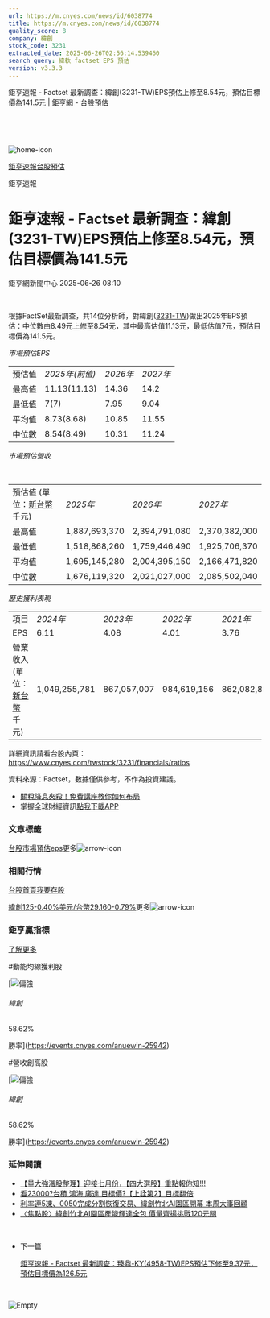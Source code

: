 ```yaml
---
url: https://m.cnyes.com/news/id/6038774
title: https://m.cnyes.com/news/id/6038774
quality_score: 8
company: 緯創
stock_code: 3231
extracted_date: 2025-06-26T02:56:14.539460
search_query: 緯軟 factset EPS 預估
version: v3.3.3
---
```


鉅亨速報 - Factset 最新調查：緯創(3231-TW)EPS預估上修至8.54元，預估目標價為141.5元 | 鉅亨網 - 台股預估

‌

‌

![home-icon](/assets/icons/breadCrumb/symbol-icon-home.svg)

[鉅亨速報](/news/cat/anue_live)[台股預估](/news/cat/tw_forecast)

鉅亨速報

# 鉅亨速報 - Factset 最新調查：緯創(3231-TW)EPS預估上修至8.54元，預估目標價為141.5元

鉅亨網新聞中心 2025-06-26 08:10

‌

根據FactSet最新調查，共14位分析師，對緯創([3231-TW](https://www.cnyes.com/twstock/3231))做出2025年EPS預估：中位數由8.49元上修至8.54元，其中最高估值11.13元，最低估值7元，預估目標價為141.5元。

*市場預估EPS*

|  |  |  |  |
| --- | --- | --- | --- |
| 預估值 | *2025年(前值)* | *2026年* | *2027年* |
| 最高值 | 11.13(11.13) | 14.36 | 14.2 |
| 最低值 | 7(7) | 7.95 | 9.04 |
| 平均值 | 8.73(8.68) | 10.85 | 11.55 |
| 中位數 | 8.54(8.49) | 10.31 | 11.24 |

*市場預估營收*

‌

|  |  |  |  |
| --- | --- | --- | --- |
| 預估值 (單位：[新台幣](https://invest.cnyes.com/forex/detail/usdtwd)千元) | *2025年* | *2026年* | *2027年* |
| 最高值 | 1,887,693,370 | 2,394,791,080 | 2,370,382,000 |
| 最低值 | 1,518,868,260 | 1,759,446,490 | 1,925,706,370 |
| 平均值 | 1,695,145,280 | 2,004,395,150 | 2,166,471,820 |
| 中位數 | 1,676,119,320 | 2,021,027,000 | 2,085,502,040 |

*歷史獲利表現*

|  |  |  |  |  |
| --- | --- | --- | --- | --- |
| 項目 | *2024年* | *2023年* | *2022年* | *2021年* |
| EPS | 6.11 | 4.08 | 4.01 | 3.76 |
| 營業收入 (單位：[新台幣](https://invest.cnyes.com/forex/detail/usdtwd)千元) | 1,049,255,781 | 867,057,007 | 984,619,156 | 862,082,848 |

詳細資訊請看台股內頁：  
<https://www.cnyes.com/twstock/3231/financials/ratios>

資料來源：Factset，數據僅供參考，不作為投資建議。

* [關稅降息夾殺！免費講座教你如何布局](https://www.rsc.com.tw/Cnyes_RSC/SeminarBooking2025InvestmentOutlook.aspx?utm_source=anue&utm_medium=usstocks_end)
* 掌握全球財經資訊[點我下載APP](http://www.cnyes.com/app/?utm_source=mweb&utm_medium=HamMenuBanner&utm_campaign=fixed&utm_content=entr)

### 文章標籤

[台股](https://news.cnyes.com/tag/台股 "台股")[市場預估](https://news.cnyes.com/tag/市場預估 "市場預估")[eps](https://news.cnyes.com/tag/eps "eps")更多![arrow-icon](/assets/icons/arrows/arrow-down.svg)

### 相關行情

[台股首頁](https://www.cnyes.com/twstock)[我要存股](https://supr.link/8OHaU)

[緯創125-0.40%](https://www.cnyes.com/twstock/3231)[美元/台幣29.160-0.79%](https://invest.cnyes.com/forex/detail/USDTWD)更多![arrow-icon](/assets/icons/arrows/arrow-down.svg)

### 鉅亨贏指標

[了解更多](https://events.cnyes.com/anuewin-25942)

#動能均線獲利股

[![偏強](/assets/icons/win-indicator/long.svg)

###### 緯創

58.62%

勝率](https://events.cnyes.com/anuewin-25942)

#營收創高股

[![偏強](/assets/icons/win-indicator/long.svg)

###### 緯創

58.62%

勝率](https://events.cnyes.com/anuewin-25942)

### 延伸閱讀

* [【量大強漲股整理】迎接七月份，【四大選股】重點報你知!!!](/news/id/6038189)
* [看23000?台積 鴻海 廣達 目標價?【上詮第2】目標翻倍](/news/id/6036182)
* [利率連5凍、0050完成分割恢復交易、緯創竹北AI園區開幕 本周大事回顧](/news/id/6032421)
* [〈焦點股〉緯創竹北AI園區產能輝達全包 價量齊揚挑戰120元關](/news/id/6031035)

‌

* 下一篇

  [鉅亨速報 - Factset 最新調查：臻鼎-KY(4958-TW)EPS預估下修至9.37元，預估目標價為126.5元](/news/id/6038560)

‌

![Empty](/assets/icons/skeleton/empty-image.svg)

‌